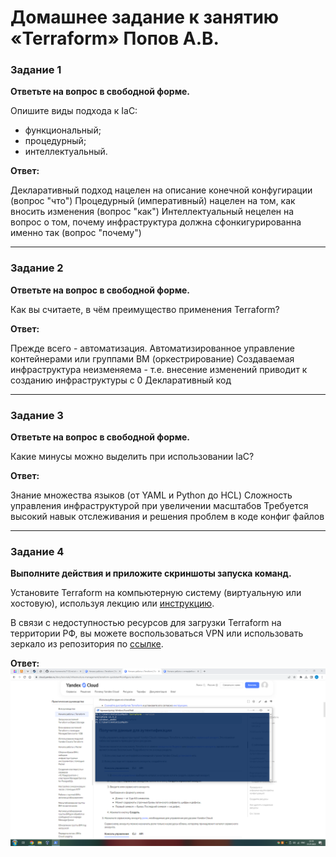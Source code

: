 # Домашнее задание к занятию «Terraform» Попов А.В. 

### Задание 1

**Ответьте на вопрос в свободной форме.**

Опишите виды подхода к IaC:

 * функциональный;
 * процедурный;
 * интеллектуальный.

**Ответ:**

Декларативный подход нацелен на описание конечной конфугирации (вопрос "что")
Процедурный (императивный) нацелен на том, как вносить изменения (вопрос "как")
Интеллектуальный нецелен на вопрос о том, почему инфраструктура должна сфонкигурированна именно так (вопрос "почему")

---

### Задание 2

**Ответьте на вопрос в свободной форме.**

Как вы считаете, в чём преимущество применения Terraform?


**Ответ:**

Прежде всего - автоматизация. Автоматизированное управление контейнерами или группами ВМ (оркестрирование)
Создаваемая инфраструктура неизменяема - т.е. внесение изменений приводит к созданию инфраструктуры с 0
Декларативный код
 
---

### Задание 3

**Ответьте на вопрос в свободной форме.**

Какие минусы можно выделить при использовании IaC?

**Ответ:**

Знание множества языков (от YAML и Python до HCL)
Сложность управления инфраструктурой при увеличении масштабов
Требуется высокий навык отслеживания и решения проблем в коде конфиг файлов

 
---

### Задание 4

**Выполните действия и приложите скриншоты запуска команд.**

Установите Terraform на компьютерную систему (виртуальную или хостовую), используя лекцию или [инструкцию](https://learn.hashicorp.com/tutorials/terraform/install-cli).    

В связи с недоступностью ресурсов для загрузки Terraform на территории РФ, вы можете  воспользоваться VPN или использовать зеркало из репозитория по [ссылке](https://github.com/netology-code/devops-materials).

**Ответ:**
![Image alt](https://github.com/goldcomru/SysAdmin/blob/main/Terraform.png)
